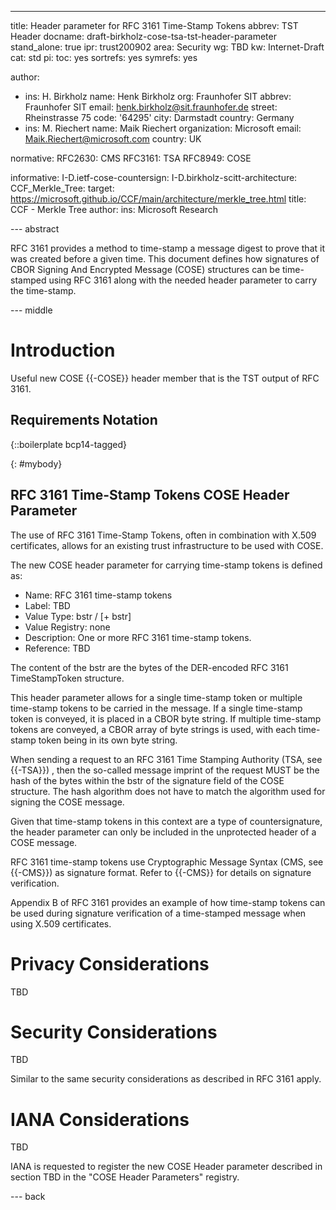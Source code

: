 ---
title: Header parameter for RFC 3161 Time-Stamp Tokens 
abbrev: TST Header
docname: draft-birkholz-cose-tsa-tst-header-parameter
stand_alone: true
ipr: trust200902
area: Security
wg: TBD
kw: Internet-Draft
cat: std
pi:
  toc: yes
  sortrefs: yes
  symrefs: yes

author:
- ins: H. Birkholz
  name: Henk Birkholz
  org: Fraunhofer SIT
  abbrev: Fraunhofer SIT
  email: henk.birkholz@sit.fraunhofer.de
  street: Rheinstrasse 75
  code: '64295'
  city: Darmstadt
  country: Germany
- ins: M. Riechert
  name: Maik Riechert
  organization: Microsoft
  email: Maik.Riechert@microsoft.com
  country: UK

normative:
  RFC2630: CMS
  RFC3161: TSA
  RFC8949: COSE

informative:
  I-D.ietf-cose-countersign:
  I-D.birkholz-scitt-architecture:
  CCF_Merkle_Tree:
    target: https://microsoft.github.io/CCF/main/architecture/merkle_tree.html
    title: CCF - Merkle Tree
    author:
      ins: Microsoft Research

--- abstract

RFC 3161 provides a method to time-stamp a message digest to prove that it was created before a given time. This document defines how signatures of CBOR Signing And Encrypted Message (COSE) structures can be time-stamped using RFC 3161 along with the needed header parameter to carry the time-stamp.

--- middle

# Introduction

Useful new COSE {{-COSE}} header member that is the TST output of RFC 3161.

## Requirements Notation

{::boilerplate bcp14-tagged}

{: #mybody}

## RFC 3161 Time-Stamp Tokens COSE Header Parameter

The use of RFC 3161 Time-Stamp Tokens, often in combination with X.509 certificates, allows for an existing trust infrastructure to be used with COSE.

The new COSE header parameter for carrying time-stamp tokens is defined as:
* Name: RFC 3161 time-stamp tokens
* Label: TBD
* Value Type: bstr / [+ bstr]
* Value Registry: none
* Description: One or more RFC 3161 time-stamp tokens.
* Reference: TBD

The content of the bstr are the bytes of the DER-encoded RFC 3161 TimeStampToken structure.

This header parameter allows for a single time-stamp token or multiple time-stamp tokens to be carried in the message. If a single time-stamp token is conveyed, it is placed in a CBOR byte string. If multiple time-stamp tokens are conveyed, a CBOR array of byte strings is used, with each time-stamp token being in its own byte string.

When sending a request to an RFC 3161 Time Stamping Authority (TSA, see {{-TSA}}) , then the so-called message imprint of the request MUST be the hash of the bytes within the bstr of the signature field of the COSE structure. The hash algorithm does not have to match the algorithm used for signing the COSE message.

Given that time-stamp tokens in this context are a type of countersignature, the header parameter can only be included in the unprotected header of a COSE message.

RFC 3161 time-stamp tokens use Cryptographic Message Syntax (CMS, see {{-CMS}}) as signature format. Refer to {{-CMS}} for details on signature verification.

Appendix B of RFC 3161 provides an example of how time-stamp tokens can be used during signature verification of a time-stamped message when using X.509 certificates.

# Privacy Considerations

TBD

# Security Considerations

TBD

Similar to the same security considerations as described in RFC 3161 apply.

# IANA Considerations

TBD

IANA is requested to register the new COSE Header parameter described in section TBD in the "COSE Header Parameters" registry.

--- back

